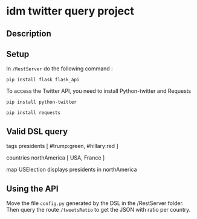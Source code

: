 # idm twitter query project

## Description

## Setup
In `/RestServer` do the following command :
```
pip install flask flask_api
```

To access the Twitter API, you need to install Python-twitter and Requests

    pip install python-twitter
    
    pip install requests


## Valid DSL query
tags presidents [ #trump:green, #hillary:red ]

countries northAmerica [ USA, France ]

map USElection displays presidents in northAmerica

## Using the API
Move the file `config.py` generated by the DSL in the /RestServer folder. Then query the route `/tweetsRatio` to get the JSON with ratio per country.
